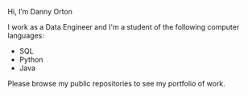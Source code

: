 Hi, I’m Danny Orton

I work as a Data Engineer and I'm a student of the following computer languages:

* SQL
* Python
* Java

Please browse my public repositories to see my portfolio of work.

<!---
dannyvorton/dannyvorton is a ✨ special ✨ repository because its `README.md` (this file) appears on your GitHub profile.
You can click the Preview link to take a look at your changes.
--->
